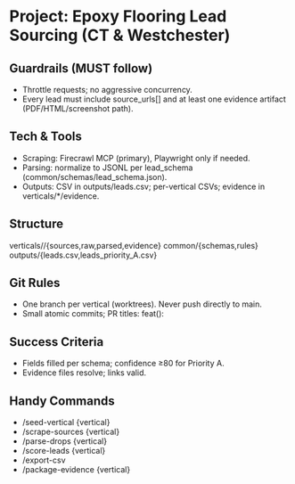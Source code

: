 # Project: Epoxy Flooring Lead Sourcing (CT & Westchester)

## Guardrails (MUST follow)
- Throttle requests; no aggressive concurrency.
- Every lead must include source_urls[] and at least one evidence artifact (PDF/HTML/screenshot path).

## Tech & Tools
- Scraping: Firecrawl MCP (primary), Playwright only if needed.
- Parsing: normalize to JSONL per lead_schema (common/schemas/lead_schema.json).
- Outputs: CSV in outputs/leads.csv; per-vertical CSVs; evidence in verticals/*/evidence.

## Structure
verticals/<vertical>/{sources,raw,parsed,evidence}
common/{schemas,rules}
outputs/{leads.csv,leads_priority_A.csv}

## Git Rules
- One branch per vertical (worktrees). Never push directly to main.
- Small atomic commits; PR titles: feat(<vertical>): <summary>

## Success Criteria
- Fields filled per schema; confidence ≥80 for Priority A.
- Evidence files resolve; links valid.

## Handy Commands
- /seed-vertical {vertical}
- /scrape-sources {vertical}
- /parse-drops {vertical}
- /score-leads {vertical}
- /export-csv
- /package-evidence {vertical}
